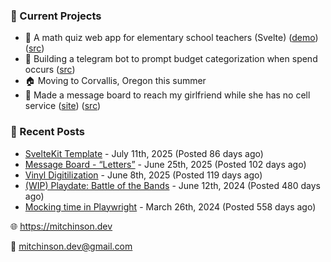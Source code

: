 ### 📌 Current Projects
- 📝 A math quiz web app for elementary school teachers (Svelte) ([demo](https://quiz-staging.mitchinson.dev/)) ([src](https://github.com/bmitchinson/budget-entry))
- 💸 Building a telegram bot to prompt budget categorization when spend occurs ([src](https://github.com/bmitchinson/sms-accountant))
- 🏠 Moving to Corvallis, Oregon this summer
- 💌 Made a message board to reach my girlfriend while she has no cell service ([site](https://letters.mitchinson.dev/)) ([src](https://github.com/bmitchinson/letters))

### 📝 Recent Posts

- [SvelteKit Template](https://blog.mitchinson.dev/sveltekit-template) - July 11th, 2025 (Posted 86 days ago)
- [Message Board - “Letters”](https://blog.mitchinson.dev/letters) - June 25th, 2025 (Posted 102 days ago)
- [Vinyl Digitilization](https://blog.mitchinson.dev/vinyl) - June 8th, 2025 (Posted 119 days ago)
- [(WIP) Playdate: Battle of the Bands](https://blog.mitchinson.dev/playdate-dev-one) - June 12th, 2024 (Posted 480 days ago)
- [Mocking time in Playwright](https://blog.mitchinson.dev/playwright-mock-time) - March 26th, 2024 (Posted 558 days ago)

🌐 https://mitchinson.dev

💌 mitchinson.dev@gmail.com